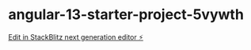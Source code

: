 # angular-13-starter-project-5vywth

[Edit in StackBlitz next generation editor ⚡️](https://stackblitz.com/~/github.com/madhu1908/angular-13-starter-project-5vywth)